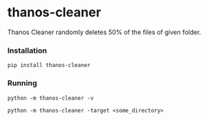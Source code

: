 # thanos-cleaner
Thanos Cleaner randomly deletes 50% of the files of given folder.

### Installation

```pip install thanos-cleaner```

### Running

```python -m thanos-cleaner -v```

```python -m thanos-cleaner -target <some_directory>```
